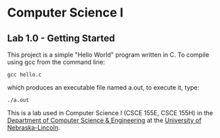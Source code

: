 # Computer Science I
## Lab 1.0 - Getting Started

This project is a simple "Hello World" program written in C.
To compile using gcc from the command line:

`gcc hello.c`

which produces an executable file named a.out, to execute it, type:

`./a.out`

This is a lab used in Computer Science I (CSCE 155E, CSCE 155H) in the [Department of Computer Science & Engineering](https://cse.unl.edu) at the [University of Nebraska-Lincoln](https://unl.edu).

